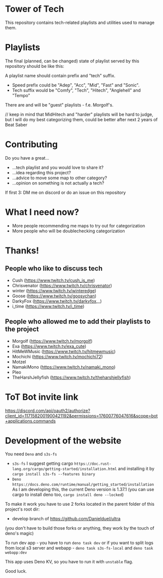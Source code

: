 # Tower of Tech

This repository contains tech-related playlists and utilities used to manage them.

# Playlists

The final (planned, can be changed) state of playlist served by this repository should be like this:

A playlist name should contain prefix and "tech" suffix.
* Speed prefix could be "Adep", "Acc", "Mid", "Fast" and "Sonic".
* Tech suffix would be "Comfy", "Tech", "Hitech", "Anglehell" and "Tempo"

There are and will be "guest" playlists - f.e. Morgolf's.

// keep in mind that MidHitech and "harder" playlists will be hard to judge, but I will do my best categorizing them, could be better after next 2 years of Beat Saber

# Contributing

Do you have a great...
* ...tech playlist and you would love to share it?
* ...idea regarding this project?
* ...advice to move some map to other category?
* ...opinion on something is not actually a tech?

If first 3: DM me on discord or do an issue on this repository

# What I need now?

* More people recommending me maps to try out for categorization
* More people who will be doublechecking categorization

# Thanks!

## People who like to discuss tech
- Cush (https://www.twitch.tv/cush_is_me)
- Chrisvenator (https://www.twitch.tv/chrisvenator)
- winter (https://www.twitch.tv/winteredge)
- Goose (https://www.twitch.tv/goosychan)
- DarkyFox (https://www.twitch.tv/darkyfox__)
- i_time (https://www.twitch.tv/i_time)

## People who allowed me to add their playlists to the project
- Morgolf (https://www.twitch.tv/morgolf)
- Exa (https://www.twitch.tv/exa_cute)
- HitMeWMusic (https://www.twitch.tv/hitmewmusic)
- Mochichi (https://www.twitch.tv/mochichi72)
- Motzel
- NamakiMono (https://www.twitch.tv/namaki_mono)
- Pleo
- TheHarshJellyfish (https://www.twitch.tv/theharshjellyfish)

# ToT Bot invite link

https://discord.com/api/oauth2/authorize?client_id=1171582001900421192&permissions=17600776047616&scope=bot+applications.commands

# Development of the website

You need `Deno` and `s3s-fs`
* `s3s-fs`
  I suggest getting cargo
  `https://doc.rust-lang.org/cargo/getting-started/installation.html`
  and installing it by `cargo install s3s-fs --features binary`
* `Deno`
  `https://docs.deno.com/runtime/manual/getting_started/installation`
  As I am developing this, the current Deno version is 1.37.1
  (you can use cargo to install deno too, `cargo install deno --locked`)

To make it work you have to use 2 forks located in the parent folder of this project's root dir:

* develop branch of https://github.com/Danielduel/ultra

(you don't have to build those forks or anything, they work by the touch of deno's magic)

To run dev app - you have to run `deno task dev` or if you want to split logs from
local s3 server and webapp - `deno task s3s-fs-local` and `deno task webapp:dev`

This app uses Deno KV, so you have to run it with `unstable` flag.

Good luck.